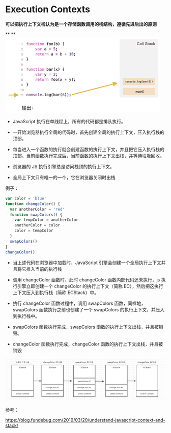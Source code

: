 # Execution Contexts

**可以把执行上下文栈认为是一个存储函数调用的栈结构，遵循先进后出的原则**

\*\*
\*\*![img](./images/execution-contexts-1.gif)

- JavaScript 执行在单线程上，所有的代码都是排队执行。
- 一开始浏览器执行全局的代码时，首先创建全局的执行上下文，压入执行栈的顶部。

- 每当进入一个函数的执行就会创建函数的执行上下文，并且把它压入执行栈的顶部。当前函数执行完成后，当前函数的执行上下文出栈，并等待垃圾回收。
- 浏览器的 JS 执行引擎总是访问栈顶的执行上下文。

- 全局上下文只有唯一的一个，它在浏览器关闭时出栈

例子：

```javascript
var color = 'blue'
function changeColor() {
  var anotherColor = 'red'
  function swapColors() {
    var tempColor = anotherColor
    anotherColor = color
    color = tempColor
  }
  swapColors()
}
changeColor()
```

- 当上述代码在浏览器中加载时，JavaScript 引擎会创建一个全局执行上下文并且将它推入当前的执行栈
- 调用 changeColor 函数时，此时 changeColor 函数内部代码还未执行，js 执行引擎立即创建一个 changeColor 的执行上下文（简称 EC），然后把这执行上下文压入到执行栈（简称 ECStack）中。

- 执行 changeColor 函数过程中，调用 swapColors 函数，同样地，swapColors 函数执行之前也创建了一个 swapColors 的执行上下文，并压入到执行栈中。
- swapColors 函数执行完成，swapColors 函数的执行上下文出栈，并且被销毁。

- changeColor 函数执行完成，changeColor 函数的执行上下文出栈，并且被销毁

![img](./images/execution-contexts-2.png)

参考：

<https://blog.fundebug.com/2019/03/20/understand-javascript-context-and-stack/>
